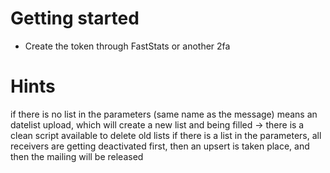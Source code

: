 # Getting started

* Create the token through FastStats or another 2fa




# Hints

if there is no list in the parameters (same name as the message) means an datelist upload, which will create a new list and being filled -> there is a clean script available to delete old lists
if there is a list in the parameters, all receivers are getting deactivated first, then an upsert is taken place, and then the mailing will be released
